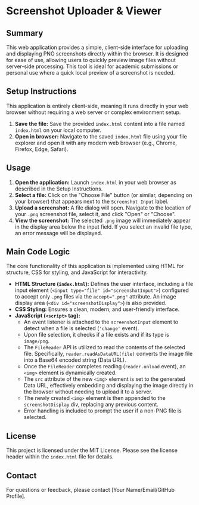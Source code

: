 # Screenshot Uploader & Viewer

## Summary
This web application provides a simple, client-side interface for uploading and displaying PNG screenshots directly within the browser. It is designed for ease of use, allowing users to quickly preview image files without server-side processing. This tool is ideal for academic submissions or personal use where a quick local preview of a screenshot is needed.

## Setup Instructions
This application is entirely client-side, meaning it runs directly in your web browser without requiring a web server or complex environment setup.

1.  **Save the file:** Save the provided `index.html` content into a file named `index.html` on your local computer.
2.  **Open in browser:** Navigate to the saved `index.html` file using your file explorer and open it with any modern web browser (e.g., Chrome, Firefox, Edge, Safari).

## Usage
1.  **Open the application:** Launch `index.html` in your web browser as described in the Setup Instructions.
2.  **Select a file:** Click on the "Choose File" button (or similar, depending on your browser) that appears next to the `Screenshot Input` label.
3.  **Upload a screenshot:** A file dialog will open. Navigate to the location of your `.png` screenshot file, select it, and click "Open" or "Choose".
4.  **View the screenshot:** The selected `.png` image will immediately appear in the display area below the input field. If you select an invalid file type, an error message will be displayed.

## Main Code Logic
The core functionality of this application is implemented using HTML for structure, CSS for styling, and JavaScript for interactivity.

*   **HTML Structure (`index.html`):** Defines the user interface, including a file input element (`<input type="file" id="screenshotInput">`) configured to accept only `.png` files via the `accept=".png"` attribute. An image display area (`<div id="screenshotDisplay">`) is also provided.
*   **CSS Styling:** Ensures a clean, modern, and user-friendly interface.
*   **JavaScript (`<script>` tag):**
    *   An event listener is attached to the `screenshotInput` element to detect when a file is selected (`'change'` event).
    *   Upon file selection, it checks if a file exists and if its type is `image/png`.
    *   The `FileReader` API is utilized to read the contents of the selected file. Specifically, `reader.readAsDataURL(file)` converts the image file into a Base64 encoded string (Data URL).
    *   Once the `FileReader` completes reading (`reader.onload` event), an `<img>` element is dynamically created.
    *   The `src` attribute of the new `<img>` element is set to the generated Data URL, effectively embedding and displaying the image directly in the browser without needing to upload it to a server.
    *   The newly created `<img>` element is then appended to the `screenshotDisplay` div, replacing any previous content.
    *   Error handling is included to prompt the user if a non-PNG file is selected.

## License
This project is licensed under the MIT License. Please see the license header within the `index.html` file for details.

## Contact
For questions or feedback, please contact [Your Name/Email/GitHub Profile].